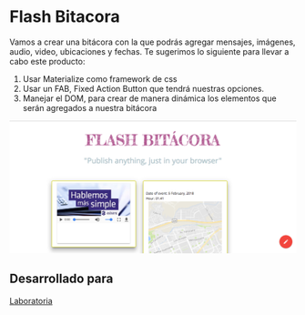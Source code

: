 # Flash Bitacora
Vamos a crear una bitácora con la que podrás agregar mensajes, imágenes, audio, video, ubicaciones y fechas. Te sugerimos lo siguiente para llevar a cabo este producto:

1. Usar Materialize como framework de css
2. Usar un FAB, Fixed Action Button que tendrá nuestras opciones.
3. Manejar el DOM, para crear de manera dinámica los elementos que serán agregados a nuestra bitácora

![bitacora-preview](assets/docs/bitacora.png)

## Desarrollado para 
[Laboratoria](http://laboratoria.la)

